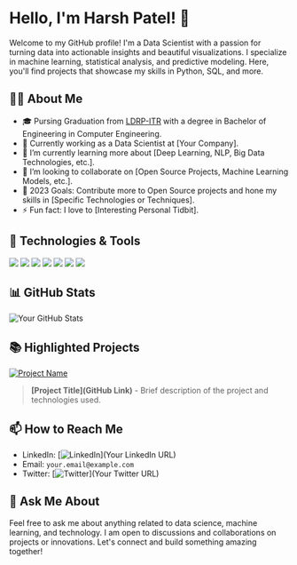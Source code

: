 # Hello, I'm Harsh Patel! 👋

Welcome to my GitHub profile! I'm a Data Scientist with a passion for turning data into actionable insights and beautiful visualizations. I specialize in machine learning, statistical analysis, and predictive modeling. Here, you'll find projects that showcase my skills in Python, SQL, and more.

## 🧑‍💻 About Me

- 🎓 Pursing Graduation from [LDRP-ITR](https://www.ldrp.ac.in/) with a degree in Bachelor of Engineering in Computer Engineering.
- 💼 Currently working as a Data Scientist at [Your Company].
- 🌱 I’m currently learning more about [Deep Learning, NLP, Big Data Technologies, etc.].
- 👯 I’m looking to collaborate on [Open Source Projects, Machine Learning Models, etc.].
- 🥅 2023 Goals: Contribute more to Open Source projects and hone my skills in [Specific Technologies or Techniques].
- ⚡ Fun fact: I love to [Interesting Personal Tidbit].

## 🔧 Technologies & Tools

![](https://img.shields.io/badge/Code-Python-informational?style=flat&logo=python&logoColor=white&color=2bbc8a)
![](https://img.shields.io/badge/Code-R-informational?style=flat&logo=r&logoColor=white&color=2bbc8a)
![](https://img.shields.io/badge/Tool-SQL-informational?style=flat&logo=mysql&logoColor=white&color=2bbc8a)
![](https://img.shields.io/badge/Library-ScikitLearn-informational?style=flat&logo=scikit-learn&logoColor=white&color=2bbc8a)
![](https://img.shields.io/badge/Tool-TensorFlow-informational?style=flat&logo=tensorflow&logoColor=white&color=2bbc8a)
![](https://img.shields.io/badge/Tool-PyTorch-informational?style=flat&logo=pytorch&logoColor=white&color=2bbc8a)
![](https://img.shields.io/badge/Platform-AWS-informational?style=flat&logo=amazon-aws&logoColor=white&color=2bbc8a)

## 📊 GitHub Stats

![Your GitHub Stats](https://github-readme-stats.vercel.app/api?username=yourusername&show_icons=true&theme=tokyonight)

## 📚 Highlighted Projects

[![Project Name](https://github-readme-stats.vercel.app/api/pin/?username=yourusername&repo=repository-name&theme=tokyonight)](https://github.com/yourusername/repository-name)

> **[Project Title](GitHub Link)** - Brief description of the project and technologies used.

## 📫 How to Reach Me

- LinkedIn: [![LinkedIn](https://img.shields.io/badge/LinkedIn-Your_Linkedin_Profile-blue?style=flat&logo=linkedin)](Your LinkedIn URL)
- Email: `your.email@example.com`
- Twitter: [![Twitter](https://img.shields.io/badge/Twitter-Your_Twitter_Profile-blue?style=flat&logo=twitter)](Your Twitter URL)

## 💬 Ask Me About

Feel free to ask me about anything related to data science, machine learning, and technology. I am open to discussions and collaborations on projects or innovations. Let's connect and build something amazing together!
